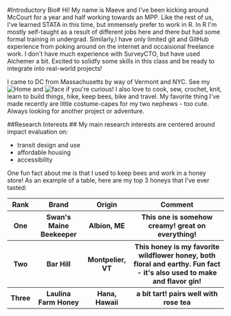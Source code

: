 #Introductory Bio#
Hi! My name is Maeve and I've been kicking around McCourt for a year and half working towards an MPP. Like the rest of us, I've learned STATA in this time, but immensely prefer to work in R. In R I'm mostly self-taught as a result of different jobs here and there but had some formal training in undergrad. Similarly,I have only limited git and GitHub experience from poking around on the internet and occaisional freelance work. I don't have much experience with SurveyCTO, but have used Alchemer a bit. Excited to solidfy some skills in this class and be ready to integrate into real-world projects! 

I came to DC from Massachusetts by way of Vermont and NYC. See my ![Home](/img/nagog_pond.png) and  ![face](/img/prof_pic.png) if you're curious! I also love to cook, sew, crochet, knit, learn to build things, hike, keep bees, bike and travel. My favorite thing I've made recently are little costume-capes for my two nephews - too cute. Always looking for another project or adventure.

##Research Interests ##
My main research interests are centered around impact evaluation on:
* transit design and use
* affordable housing
* accessibility


One fun fact about me is that I used to keep bees and work in a honey store! As an example of a table, here are my top 3 honeys that I've ever tasted:



<table>
    <tr>
        <th>Rank</th>
        <th>Brand</th>
        <th>Origin</th>
        <th>Comment</th>
    </tr>
    <tr>
        <th>One</th>
        <th>Swan's Maine Beekeeper</th>
        <th>Albion, ME</th>
        <th>This one is somehow creamy! great on everything!</th>
    </tr>
    <tr>
        <th>Two</th>
        <th>Bar Hill</th>
        <th>Montpelier, VT</th>
        <th>This honey is my favorite wildflower honey, both floral and earthy. Fun fact - it's also used to make and flavor gin!</th>
    </tr>
    <tr>
        <th>Three</th>
        <th>Laulina Farm Honey</th>
        <th>Hana, Hawaii</th>
        <th>a bit tart! pairs well with rose tea</th>
    </tr>